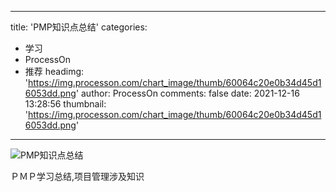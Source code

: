 
---
title: 'PMP知识点总结'
categories: 
 - 学习
 - ProcessOn
 - 推荐
headimg: 'https://img.processon.com/chart_image/thumb/60064c20e0b34d45d16053dd.png'
author: ProcessOn
comments: false
date: 2021-12-16 13:28:56
thumbnail: 'https://img.processon.com/chart_image/thumb/60064c20e0b34d45d16053dd.png'
---

<div>   
<img class="thumb" alt="PMP知识点总结" src="https://img.processon.com/chart_image/thumb/60064c20e0b34d45d16053dd.png" referrerpolicy="no-referrer">
<p>ＰＭＰ学习总结,项目管理涉及知识</p>  
</div>
            